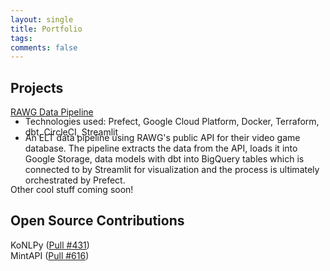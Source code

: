 ```yaml
---
layout: single
title: Portfolio
tags: 
comments: false
---
```


## Projects

[RAWG Data Pipeline](https://github.com/andrewwkimm/RAWG-Data-Pipeline)
<p>
    <ul style="margin-top: -16px; margin-bottom: -8px;">
        <li style="margin-top: -8px;">
            Technologies used: Prefect, Google Cloud Platform, Docker, Terraform, dbt, CircleCI, Streamlit
        </li>
        <li style="margin-top: -8px; margin-bottom: -16px">
            An ELT data pipeline using RAWG's public API for their video game database. The pipeline
            extracts the data from the API, loads it into Google Storage, data models with dbt into
            BigQuery tables which is connected to by Streamlit for visualization and the process is
            ultimately orchestrated by Prefect.
        </li>
    </ul>
</p>

Other cool stuff coming soon!

## Open Source Contributions

KoNLPy ([Pull #431](https://github.com/konlpy/konlpy/pull/431)) <br>
MintAPI ([Pull #616](https://github.com/mintapi/mintapi/pull/616))